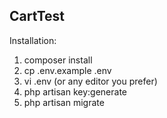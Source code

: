 ## CartTest

Installation:

1. composer install
2. cp .env.example .env
3. vi .env   (or any editor you prefer)
4. php artisan key:generate
5. php artisan migrate


